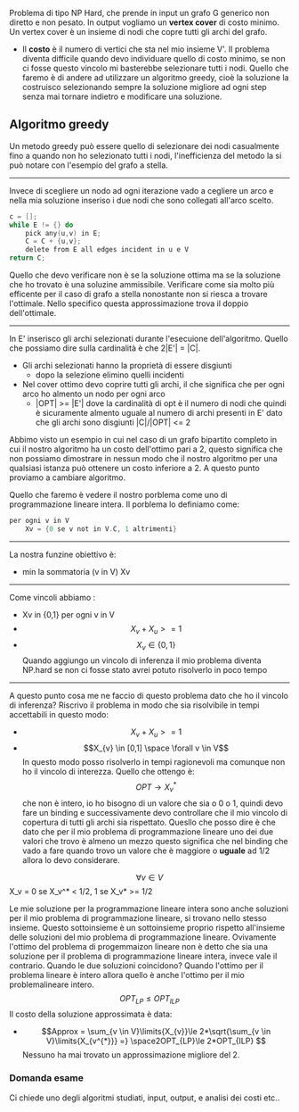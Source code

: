 Problema di tipo NP Hard, che prende in input un grafo G generico non diretto e non pesato. In output vogliamo un **vertex cover** di costo minimo. Un vertex cover è un insieme di nodi che copre tutti gli archi del grafo.
- Il **costo** è il numero di vertici che sta nel mio insieme V'.
Il problema diventa difficile quando devo individuare quello di costo minimo, se non ci fosse questo vincolo mi basterebbe selezionare tutti i nodi. Quello che faremo è di andere ad utilizzare un algoritmo greedy, cioè la soluzione la costruisco selezionando sempre la soluzione migliore ad ogni step senza mai tornare indietro e modificare una soluzione. 
## Algoritmo greedy

Un metodo greedy può essere quello di selezionare dei nodi casualmente fino a quando non ho selezionato tutti i nodi, l'inefficienza del metodo la si può notare con l'esempio del grafo a stella. 
___
Invece di scegliere un nodo ad ogni iterazione vado a cegliere un arco e nella mia soluzione inseriso i due nodi che sono collegati all'arco scelto.

```c
c = [];
while E != {} do
	pick any(u,v) in E;
	C = C + {u,v};
	delete from E all edges incident in u e V
return C;
```
Quello che devo verificare non è se la soluzione ottima ma se la soluzione che ho trovato è una soluzine ammissibile. Verificare come sia molto più efficente per il caso di grafo a stella nonostante non si riesca a trovare l'ottimale. Nello specifico questa approssimazione trova il doppio dell'ottimale.
___
In E' inserisco gli archi selezionati durante l'esecuione dell'algoritmo. Quello che possiamo dire sulla cardinalità è che 2|E'| = |C|.
- Gli archi selezionati hanno la proprietà di essere disgiunti
	- dopo la selezione elimino quelli incidenti
- Nel cover ottimo devo coprire tutti gli archi, il che significa che per ogni arco ho almento un nodo per ogni arco
	- |OPT| >= |E'| dove la cardinalità di opt è il numero di nodi che quindi è sicuramente almento uguale al numero di archi presenti in E' dato che gli archi sono disgiunti |C|/|OPT| <= 2

Abbimo visto un esempio in cui nel caso di un grafo bipartito completo in cui il nostro algoritmo ha un costo dell'ottimo pari a 2, questo significa che non possiamo dimostrare in nessun modo che il nostro algoritmo per una qualsiasi istanza può ottenere un costo inferiore a 2. A questo punto proviamo a cambiare algoritmo.

Quello che faremo è vedere il nostro porblema come uno di programmazione lineare intera. Il porblema lo definiamo come:

```c
per ogni v in V
	Xv = {0 se v not in V.C, 1 altrimenti}
```
___
La nostra funzine obiettivo è:
- min la sommatoria (v in V) Xv
___
Come vincoli abbiamo :
- Xv in {0,1} per ogni v in V
- $$X_{v} + X_{u} >= 1 $$
- $$X_{v} \in \{0,1\} $$
Quando aggiungo un vincolo di inferenza il mio problema diventa NP.hard se non ci fosse stato avrei potuto risolverlo in poco tempo
___
A questo punto cosa me ne faccio di questo problema dato che ho il vincolo di inferenza? Riscrivo il problema in modo che sia risolvibile in tempi accettabili in questo modo:

 - $$X_{v} + X_{u} >= 1 $$
- $$X_{v} \in [0,1] \space \forall v \in V$$
In questo modo posso risolverlo in tempi ragionevoli ma comunque non ho il vincolo di interezza. Quello che ottengo è: $$OPT \rightarrow X_{v}^*$$ che non è intero, io ho bisogno di un valore che sia o 0 o 1, quindi devo fare un binding e successivamente devo controllare che il mio vincolo di copertura di tutti gli archi sia rispettato. Quesllo che posso dire è che dato che per il mio problema di programmazione lineare uno dei due valori che trovo è almeno un mezzo questo significa che nel binding che vado a fare quando trovo un valore che è maggiore o **uguale** ad 1/2 allora lo devo considerare.

$$\forall v \in V$$
X_v = 0 se X_v^* < 1/2, 1 se X_v* >= 1/2

Le mie soluzione per la programmazione lineare intera sono anche soluzioni per il mio problema di programmazione lineare, si trovano nello stesso insieme. Questo sottoinsieme è un sottoinsieme proprio rispetto all'insieme delle soluzioni del mio problema di programmazione lineare. Ovivamente l'ottimo del problema di progemmaizon lineare non è detto che sia una soluzione per il problema di programmazione lineare intera, invece vale il contrario. Quando le due soluzioni coincidono? Quando l'ottimo per il problema lineare è intero allora quello è anche l'ottimo per il mio problemalineare intero. $$OPT_{LP} \le OPT_{ILP}$$
Il costo della soluzione approssimata è data:
- $$Approx = \sum_{v \in V}\limits{X_{v}}\le 2*\sqrt{\sum_{v \in V}\limits{X_{v^{*}}} =} \space2OPT_{LP}\le 2*OPT_{ILP} $$
Nessuno ha mai trovato un approssimazione migliore del 2.

### Domanda esame
Ci chiede uno degli algoritmi studiati, input, output, e analisi dei costi etc..